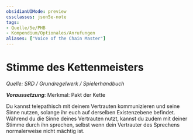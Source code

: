 ```yaml
---
obsidianUIMode: preview
cssclasses: json5e-note
tags:
- Quelle/5e/PHB
- Kompendium/Optionales/Anrufungen
aliases: ["Voice of the Chain Master"]
---
```

# Stimme des Kettenmeisters
*Quelle: SRD / Grundregelwerk / Spielerhandbuch*  

***Voraussetzung***: Merkmal: Pakt der Kette

Du kannst telepathisch mit deinem Vertrauten kommunizieren und seine Sinne nutzen, solange ihr euch auf derselben Existenzebene befindet. Während du die Sinne deines Vertrauten nutzt, kannst du zudem mit deiner Stimme durch ihn sprechen, selbst wenn dein Vertrauter des Sprechens normalerweise nicht mächtig ist.